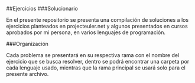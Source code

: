 ##Ejercicios
###Solucionario

En el presente repositorio se presenta una compilación de soluciones a los ejercicios planteados en projecteuler.net y algunos presentados en cursos aprobados por mi persona, en varios lenguajes de programación.

###Organización

Cada problema se presentará en su respectiva rama con el nombre del ejercicio que se busca resolver, dentro se podrá encontrar una carpeta por cada lenguaje usado, mientras que la rama principal se usará solo para el presente archivo.